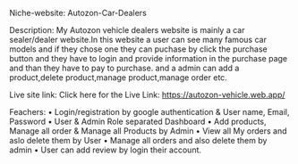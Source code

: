 Niche-website: Autozon-Car-Dealers

Description:
My Autozon vehicle dealers website is mainly a car sealer/dealer website.In this website a user can see many famous car models and if they chose one they can puchase by click the purchase button and they have to login and provide information in the purchase page and than they have to pay to purchase. and a admin can add a product,delete product,manage product,manage order etc.

Live site link:
Click here for the Live Link: https://autozon-vehicle.web.app/

Feachers: 
•	Login/registration by google authentication & User name, Email, Password
•	User & Admin Role separated Dashboard
•	Add products, Manage all order & Manage all Products by Admin
•	View all My orders and aslo delete them by User
•	Manage all orders and also delete them by admin
•	User can add review by login their account.
